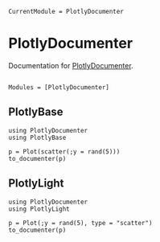 ```@meta
CurrentModule = PlotlyDocumenter
```

# PlotlyDocumenter

Documentation for [PlotlyDocumenter](https://github.com/disberd/PlotlyDocumenter.jl).

```@index
```

```@autodocs
Modules = [PlotlyDocumenter]
```

## PlotlyBase
```@example
using PlotlyDocumenter
using PlotlyBase

p = Plot(scatter(;y = rand(5)))
to_documenter(p)
```

## PlotlyLight
```@example
using PlotlyDocumenter
using PlotlyLight

p = Plot(;y = rand(5), type = "scatter")
to_documenter(p)
```
